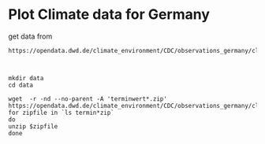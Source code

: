 # Plot Climate data for Germany

get data from 

    https://opendata.dwd.de/climate_environment/CDC/observations_germany/climate/subdaily/air_temperature/historical/



    mkdir data
    cd data

    wget  -r -nd --no-parent -A 'terminwert*.zip' https://opendata.dwd.de/climate_environment/CDC/observations_germany/climate/subdaily/air_temperature/historical/
    for zipfile in `ls termin*zip` 
    do 
    unzip $zipfile
    done


